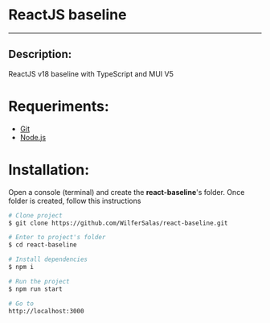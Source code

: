 # ReactJS baseline

---

## Description:

ReactJS v18 baseline with TypeScript and MUI V5

# Requeriments:

- [Git](https://git-scm.com/)
- [Node.js](https://nodejs.org/en/)

# Installation:

Open a console (terminal) and create the **react-baseline**'s folder. Once folder is created, follow this instructions

```bash
# Clone project
$ git clone https://github.com/WilferSalas/react-baseline.git

# Enter to project's folder
$ cd react-baseline

# Install dependencies
$ npm i

# Run the project
$ npm run start

# Go to
http://localhost:3000
```
